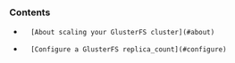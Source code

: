 

### Contents

*    	[About scaling your GlusterFS cluster](#about)
*		[Configure a GlusterFS replica_count](#configure)

